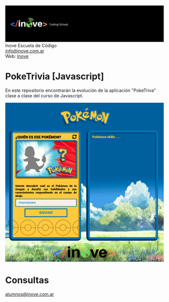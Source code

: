 ![Inove banner](inove.jpg)
Inove Escuela de Código\
info@inove.com.ar\
Web: [Inove](http://inove.com.ar)

# PokeTrivia [Javascript]
En este repositorio encontrarán la evolución de la aplicación "PokeTriva" clase a clase del curso de Javascript.

![pokeTrivia](pokeTrivia.gif)

# Consultas
alumnos@inove.com.ar
